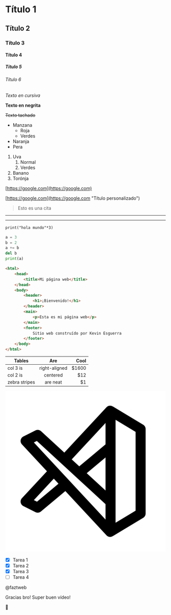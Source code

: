 <!-- Títulos/Encabezados -->
# Título 1
## Título 2
### Título 3
#### Título 4
##### Título 5
###### Título 6

<!-- Italic -->
*Texto en cursiva*
<!-- Strong -->
**Texto en negrita**
<!-- Texto tachado -->
~~Texto tachado~~

<!-- Listas desordenadas -->
* Manzana
    * Roja
    * Verdes
* Naranja
* Pera
<!-- Listas ordenadas -->
1. Uva
    1. Normal
    2. Verdes
2. Banano
3. Torónja

<!-- Enlaces sin y con título (pon el curso encima) -->
[https://google.com](https://google.com)

[https://google.com](https://google.com "Título personalizado")

<!-- Cómo hacer citas -->
> Esto es una cita

<!-- Cómo trazar líneas horizontales -->
---
___

<!-- Cómo insertar código sin específicar y especificando el lenguaje-->
```
print("hola mundo"*3)
```
```python
a = 3
b = 2
a += b
del b
print(a)
```
```html
<html>
    <head>
        <title>Mi página web</title>
    </head>
    <body>
        <header>
            <h1>¡Bienvenido!</h1>
        </header>
        <main>
            <p>Esta es mi página web</p>
        </main>
        <footer>
            Sitio web construído por Kevin Esguerra
        </footer>
    </body>
</html>
``` 

<!-- Cómo escribir tablas -->
| Tables        | Are           | Cool  |
|---------------|:-------------:|------:|
| col 3 is      | right-aligned | $1600 |
| col 2 is      | centered      | $12   |
| zebra stripes | are neat      | $1    |

<!-- Imágenes -->
![Logo de Visual Estudio Code](vscode.png "vscode logo")

<!-- GITHUB MARKDOWN -->
* [x] Tarea 1
* [x] Tarea 2
* [x] Tarea 3
* [ ] Tarea 4

@faztweb

Gracias bro! Super buen vídeo!

:rocket: